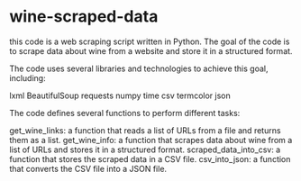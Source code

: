 # wine-scraped-data
 this code is a web scraping script written in Python. The goal of the code is to scrape data about wine from a website and store it in a structured format.

The code uses several libraries and technologies to achieve this goal, including:

lxml
BeautifulSoup
requests
numpy
time
csv
termcolor
json

The code defines several functions to perform different tasks:

get_wine_links: a function that reads a list of URLs from a file and returns them as a list.
get_wine_info: a function that scrapes data about wine from a list of URLs and stores it in a structured format.
scraped_data_into_csv: a function that stores the scraped data in a CSV file.
csv_into_json: a function that converts the CSV file into a JSON file.
